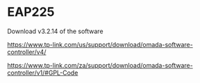 # EAP225

Download v3.2.14 of the software

https://www.tp-link.com/us/support/download/omada-software-controller/v4/

https://www.tp-link.com/za/support/download/omada-software-controller/v1/#GPL-Code



